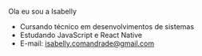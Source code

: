 Ola eu sou a Isabelly

- Cursando técnico em desenvolvimentos de sistemas
- Estudando JavaScript e React Native
- E-mail: isabelly.comandrade@gmail.com
  
